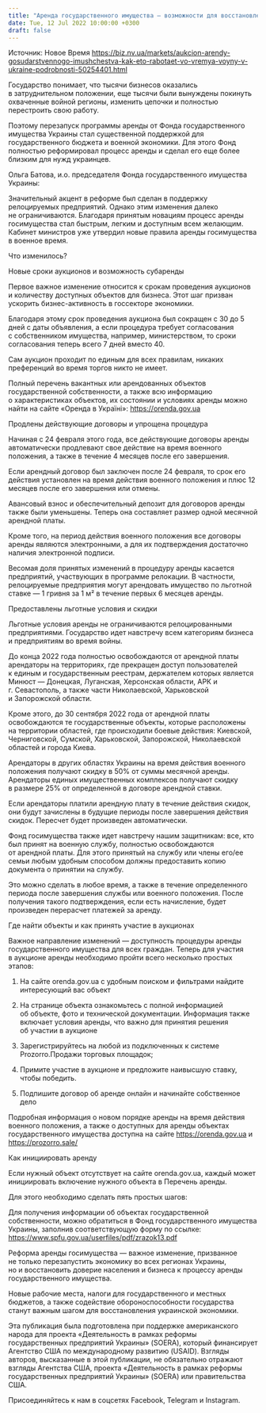 ```yaml
---
title: "Аренда государственного имущества — возможности для восстановления бизнеса и экономики"
date: Tue, 12 Jul 2022 10:00:00 +0300
draft: false
---
```

Источник: Новое Время https://biz.nv.ua/markets/aukcion-arendy-gosudarstvennogo-imushchestva-kak-eto-rabotaet-vo-vremya-voyny-v-ukraine-podrobnosti-50254401.html


Государство понимает, что тысячи бизнесов оказались в затруднительном положении, еще тысячи были вынуждены покинуть охваченные войной регионы, изменить цепочки и полностью перестроить свою работу.

Поэтому перезапуск программы аренды от Фонда государственного имущества Украины стал существенной поддержкой для государственного бюджета и военной экономики. Для этого Фонд полностью реформировал процесс аренды и сделал его еще более близким для нужд украинцев.

Ольга Батова, и.о. председателя Фонда государственного имущества Украины:





Значительный акцент в реформе был сделан в поддержку релоцируемых предприятий. Однако этим изменения далеко не ограничиваются. Благодаря принятым новациям процесс аренды госимущества стал быстрым, легким и доступным всем желающим. Кабинет министров уже утвердил новые правила аренды госимущества в военное время.

Что изменилось?

Новые сроки аукционов и возможность субаренды

Первое важное изменение относится к срокам проведения аукционов и количеству доступных объектов для бизнеса. Этот шаг призван ускорить бизнес-активность в госсекторе экономики.

Благодаря этому срок проведения аукциона был сокращен с 30 до 5 дней с даты объявления, а если процедура требует согласования с собственником имущества, например, министерством, то сроки согласования теперь всего 7 дней вместо 40.

Сам аукцион проходит по единым для всех правилам, никаких преференций во время торгов никто не имеет.

Полный перечень вакантных или арендованных объектов государственной собственности, а также всю информацию о характеристиках объектов, их состоянии и условиях аренды можно найти на сайте «Оренда в Україні»: https://orenda.gov.ua 

Продлены действующие договоры и упрощена процедура

Начиная с 24 февраля этого года, все действующие договоры аренды автоматически продлевают свое действие на время военного положения, а также в течение 4 месяцев после его завершения.

 Если арендный договор был заключен после 24 февраля, то срок его действия установлен на время действия военного положения и плюс 12 месяцев после его завершения или отмены.

Авансовый взнос и обеспечительный депозит для договоров аренды также были уменьшены. Теперь она составляет размер одной месячной арендной платы.

Кроме того, на период действия военного положения все договоры аренды являются электронными, а для их подтверждения достаточно наличия электронной подписи.

Весомая доля принятых изменений в процедуру аренды касается предприятий, участвующих в программе релокации. В частности, релоцируемые предприятия могут арендовать имущество по льготной ставке — 1 гривня за 1 м² в течение первых 6 месяцев аренды.

Предоставлены льготные условия и скидки

Льготные условия аренды не ограничиваются релоцированными предприятиями. Государство идет навстречу всем категориям бизнеса и предприятиям во время войны.

До конца 2022 года полностью освобождаются от арендной платы арендаторы на территориях, где прекращен доступ пользователей к единым и государственным реестрам, держателем которых является Минюст — Донецкая, Луганская, Херсонская области, АРК и г. Севастополь, а также части Николаевской, Харьковской и Запорожской области.

Кроме этого, до 30 сентября 2022 года от арендной платы освобождаются те государственные объекты, которые расположены на территории областей, где происходили боевые действия: Киевской, Черниговской, Сумской, Харьковской, Запорожской, Николаевской областей и города Киева.

Арендаторы в других областях Украины на время действия военного положения получают скидку в 50% от суммы месячной аренды. Арендаторы единых имущественных комплексов получают скидку в размере 25% от определенной в договоре арендной ставки.

Если арендаторы платили арендную плату в течение действия скидок, они будут зачислены в будущие периоды после завершения действия скидок. Пересчет будет произведен автоматически.

Фонд госимущества также идет навстречу нашим защитникам: все, кто был принят на военную службу, полностью освобождаются от арендной платы. Для этого принятый на службу или члены его/ее семьи любым удобным способом должны предоставить копию документа о принятии на службу.

Это можно сделать в любое время, а также в течение определенного периода после завершения службы или военного положения. После получения такого подтверждения, если есть начисление, будет произведен перерасчет платежей за аренду.

Где найти объекты и как принять участие в аукционах

Важное направление изменений — доступность процедуры аренды государственного имущества для всех граждан. Теперь для участия в аукционе аренды необходимо пройти всего несколько простых этапов:

1) На сайте orenda.gov.ua с удобным поиском и фильтрами найдите интересующий вас объект

2) На странице объекта ознакомьтесь с полной информацией об объекте, фото и технической документации. Информация также включает условия аренды, что важно для принятия решения об участии в аукционе

3) Зарегистрируйтесь на любой из подключенных к системе Prozorro.Продажи торговых площадок;

4) Примите участие в аукционе и предложите наивысшую ставку, чтобы победить.

5) Подпишите договор об аренде онлайн и начинайте собственное дело

Подробная информация о новом порядке аренды на время действия военного положения, а также о доступных для аренды объектах государственного имущества доступна на сайте https://orenda.gov.ua и https://prozorro.sale/

Как инициировать аренду

Если нужный объект отсутствует на сайте orenda.gov.ua, каждый может инициировать включение нужного объекта в Перечень аренды.

Для этого необходимо сделать пять простых шагов:

Для получения информации об объектах государственной собственности, можно обратиться в Фонд государственного имущества Украины, заполнив соответствующую форму по ссылке: https://www.spfu.gov.ua/userfiles/pdf/zrazok13.pdf

Реформа аренды госимущества — важное изменение, призванное не только перезапустить экономику во всех регионах Украины, но и восстановить доверие населения и бизнеса к процессу аренды государственного имущества.

Новые рабочие места, налоги для государственного и местных бюджетов, а также содействие обороноспособности государства станут важным шагом для восстановления украинской экономики.

Эта публикация была подготовлена при поддержке американского народа для проекта «Деятельность в рамках реформы государственных предприятий Украины» (SOERA), который финансирует Агентство США по международному развитию (USAID). Взгляды авторов, высказанные в этой публикации, не обязательно отражают взгляды Агентства США, проекта «Деятельность в рамках реформы государственных предприятий Украины» (SOERA) или правительства США.

Присоединяйтесь к нам в соцсетях Facebook, Telegram и Instagram.
